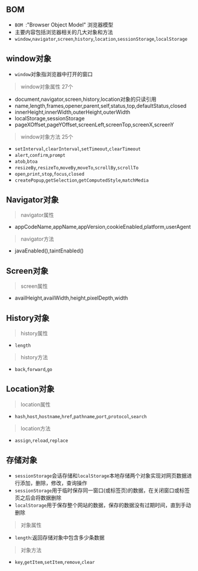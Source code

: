 ## BOM
- `BOM `:"Browser Object Model" 浏览器模型  
- 主要内容包括浏览器相关的几大对象和方法   
- `window`,`navigator`,`screen`,`history`,`location`,`sessionStorage`,`localStorage`  

## window对象
- `window`对象指浏览器中打开的窗口  
> window对象属性 27个  
- document,navigator,screen,history,location对象的只读引用  
- name,length,frames,opener,parent,self,status,top,defaultStatus,closed  
- innerHeight,innerWidth,outerHeight,outerWidth   
- localStorage,sessionStorage   
- pageXOffset,pageYOffset,screenLeft,screenTop,screenX,screenY  
> window对象方法 25个
- `setInterval`,`clearInterval`,`setTimeout`,`clearTimeout`  
- `alert`,`confirm`,`prompt`  
- `atob`,`btoa`
- `resizeBy`,`resizeTo`,`moveBy`,`moveTo`,`scrollBy`,`scrollTo`  
- `open`,`print`,`stop`,`focus`,`closed`
- `createPopup`,`getSelection`,`getComputedStyle`,`matchMedia`   

## Navigator对象 
> navigator属性
- appCodeName,appName,appVersion,cookieEnabled,platform,userAgent 
> navigator方法
- javaEnabled(),taintEnabled()

## Screen对象
> screen属性 
- availHeight,availWidth,height,pixelDepth,width  

## History对象  
> history属性  
- `length`
> history方法
- `back`,`forward`,`go`  

## Location对象  
> location属性  
- `hash`,`host`,`hostname`,`href`,`pathname`,`port`,`protocol`,`search`
> location方法 
- `assign`,`reload`,`replace`  

## 存储对象
- `sessionStorage`会话存储和`localStorage`本地存储两个对象实现对网页数据进行添加，删除，修改，查询操作   
- `sessionStorage`用于临时保存同一窗口(或标签页)的数据，在关闭窗口或标签页之后会将数据删除  
- `localStorage`用于保存整个网站的数据，保存的数据没有过期时间，直到手动删除  
> 对象属性 
- `length`:返回存储对象中包含多少条数据  
> 对象方法  
- `key`,`getItem`,`setItem`,`remove`,`clear`
